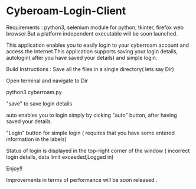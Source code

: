 # Cyberoam-Login-Client
Requirements : python3, selenium module for python, tkinter, firefox web browser.But a platform independent executable will be soon launched. 

This application enables you to easily login to your cyberroam account and access the internet.This application supports saving your login details, autologin( after you have saved your details) and simple login.

Build Instructions :
  Save all the files in a single directory( lets say Dir)
  
  Open terminal and navigate to Dir
  
  python3 cyberroam.py
  
  "save" to save login details
  
  auto enables you to login simply by cicking "auto" button, after having saved your details.
  
  "Login" button for simple login ( requires that you have some entered information in the labels)
  
  Status of login is displayed in the top-right corner of the window ( incorrect login details, data limit exceeded,Logged in)
  
  Enjoy!!
 
Improvements in terms of performance will be soon released . 
  
  
